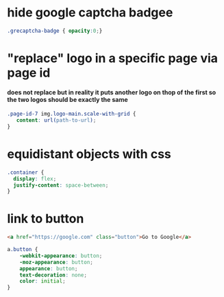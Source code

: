 # hide google captcha badgee
```css
.grecaptcha-badge { opacity:0;}
```
# "replace" logo in a specific page via page id
#### does not replace but in reality it puts another logo on thop of the first so the two logos should be exactly the same
```css
.page-id-7 img.logo-main.scale-with-grid {
   content: url(path-to-url);
}
```

# equidistant objects with css

```css
.container {
  display: flex;
  justify-content: space-between;
}
```
# link to button
```html
<a href="https://google.com" class="button">Go to Google</a>
```
```css
a.button {
    -webkit-appearance: button;
    -moz-appearance: button;
    appearance: button;
    text-decoration: none;
    color: initial;
}
```
